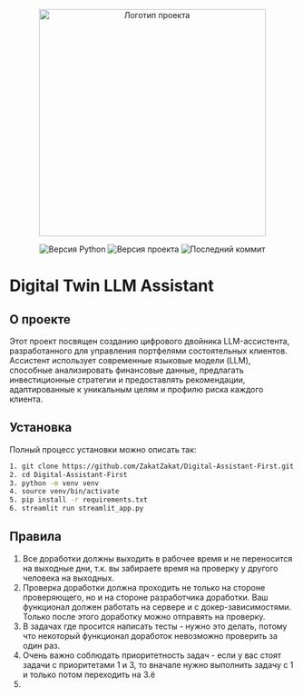 <p align="center">
      <img src='https://i.postimg.cc/kG36d61k/temp-Image-K2l1l-B.avif' alt="Логотип проекта" width="400">
</p>

<p align="center">
   <img src="https://img.shields.io/badge/Python-3.10.14-brightgree" alt="Версия Python">
   <img src="https://img.shields.io/badge/version-v1.1-blue" alt="Версия проекта">
   <img src="https://img.shields.io/github/last-commit/ZakatZakat/Digital-Assistant-First" alt="Последний коммит">
</p>

# Digital Twin LLM Assistant

## О проекте

Этот проект посвящен созданию цифрового двойника LLM-ассистента, разработанного для управления портфелями состоятельных клиентов. Ассистент использует современные языковые модели (LLM), способные анализировать финансовые данные, предлагать инвестиционные стратегии и предоставлять рекомендации, адаптированные к уникальным целям и профилю риска каждого клиента.

## Установка

Полный процесс установки можно описать так:
```bash
1. git clone https://github.com/ZakatZakat/Digital-Assistant-First.git
2. cd Digital-Assistant-First
3. python -m venv venv
4. source venv/bin/activate
5. pip install -r requirements.txt
6. streamlit run streamlit_app.py
```

## Правила
1. Все доработки должны выходить в рабочее время и не переносится на выходные дни, т.к. вы забираете время на проверку у другого человека на выходных.
2. Проверка доработки должна проходить не только на стороне проверяющего, но и на стороне разработчика доработки. Ваш функционал должен работать на сервере и с докер-зависимостями. Только после этого доработку можно отправять на проверку.
3. В задачах где просится написать тесты - нужно это делать, потому что некоторый функционал доработок невозможно проверить за один раз.
4. Очень важно соблюдать приоритетность задач - если у вас стоят задачи с приоритетами 1 и 3, то вначале нужно выполнить задачу с 1 и только потом переходить на 3.ё
5. 
